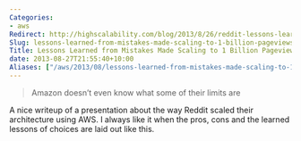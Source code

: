 ```yaml
---
Categories:  
- aws  
Redirect: http://highscalability.com/blog/2013/8/26/reddit-lessons-learned-from-mistakes-made-scaling-to-1-billi.html  
Slug: lessons-learned-from-mistakes-made-scaling-to-1-billion-pageviews-a-month  
Title: Lessons Learned from Mistakes Made Scaling to 1 Billion Pageviews a Month  
date: 2013-08-27T21:55:40+10:00  
Aliases: ["/aws/2013/08/lessons-learned-from-mistakes-made-scaling-to-1-billion-pageviews-a-month/"]  
---
```


>Amazon doesn’t even know what some of their limits are

A nice writeup of a presentation about the way Reddit scaled their architecture using AWS. I always like it when the pros, cons and the learned lessons of choices are laid out like this.
